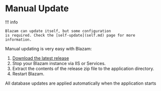 ﻿# Manual Update

!!! info

    Blazam can update itself, but some configuration
    is required. Check the [self-update](self.md) page for more information.

Manual updating is very easy with Blazam:

1. [Download the latest release](https://blazam.org/download)
1. Stop your Blazam instance via IIS or Services.
1. Extract the contents of the release zip file to the application directory.
1. Restart Blazam.

All database updates are applied automatically when the application starts

